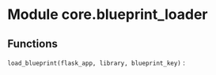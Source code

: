 Module core.blueprint_loader
============================

Functions
---------

    
`load_blueprint(flask_app, library, blueprint_key)`
: